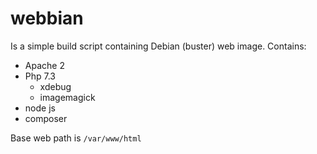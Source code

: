 # webbian
Is a simple build script containing Debian (buster) web image. Contains:

* Apache 2
* Php 7.3
  * xdebug
  * imagemagick
* node js
* composer

Base web path is `/var/www/html`
